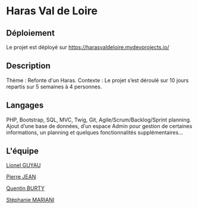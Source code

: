 # Haras Val de Loire

## Déploiement
Le projet est déployé sur https://harasvaldeloire.mydevprojects.io/

## Description

Thème : Refonte d'un Haras.
Contexte : Le projet s’est déroulé sur 10 jours repartis sur 5 semaines à 4 personnes.

## Langages

PHP, Bootstrap, SQL, MVC, Twig, Git, Agile/Scrum/Backlog/Sprint planning.
Ajout d’une base de données, d’un espace Admin pour gestion de certaines informations,
un planning et quelques fonctionnalités supplémentaires...

## L'équipe 

[Lionel GUYAU](https://github.com/Lionel-Guyau)

[Pierre JEAN](https://github.com/Pj-Touraille)

[Quentin BURTY](https://github.com/Quentin-BURTY)

[Stéphanie MARIANI](https://github.com/stephaniem31)
